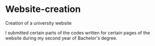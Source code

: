 # Website-creation
Creation of a university website

I submitted certain parts of the codes written for certain pages of the website during my second year of Bachelor's degree.
